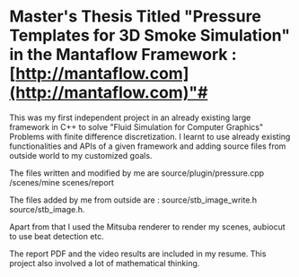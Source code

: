 # Master's Thesis Titled "Pressure Templates for 3D Smoke Simulation" in the Mantaflow Framework : [http://mantaflow.com](http://mantaflow.com)"#

This was my first independent project in an already existing large framework in C++ to solve "Fluid Simulation for Computer Graphics" Problems with finite difference discretization. I learnt to use already existing functionalities and APIs of a given framework and adding source files from outside world to my customized goals.

The files written and modified by me are
source/plugin/pressure.cpp
/scenes/mine
scenes/report

The files added by me from outside are :
source/stb_image_write.h
source/stb_image.h.

Apart from that I used the Mitsuba renderer to render my scenes, aubiocut to use beat detection etc.

The report PDF and the video results are included in my resume. This project also involved a lot of mathematical thinking.
